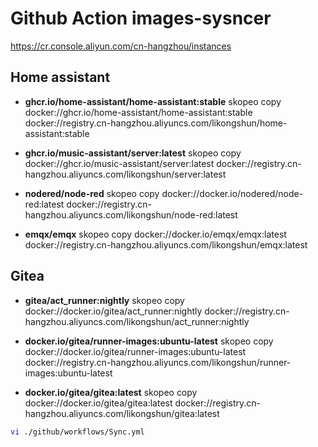 # Github Action  images-sysncer

https://cr.console.aliyun.com/cn-hangzhou/instances

## Home assistant

- **ghcr.io/home-assistant/home-assistant:stable**
skopeo copy docker://ghcr.io/home-assistant/home-assistant:stable docker://registry.cn-hangzhou.aliyuncs.com/likongshun/home-assistant:stable

- **ghcr.io/music-assistant/server:latest**
skopeo copy docker://ghcr.io/music-assistant/server:latest docker://registry.cn-hangzhou.aliyuncs.com/likongshun/server:latest

- **nodered/node-red**
skopeo copy docker://docker.io/nodered/node-red:latest docker://registry.cn-hangzhou.aliyuncs.com/likongshun/node-red:latest

- **emqx/emqx**
skopeo copy docker://docker.io/emqx/emqx:latest docker://registry.cn-hangzhou.aliyuncs.com/likongshun/emqx:latest



## Gitea

- **gitea/act_runner:nightly**
  skopeo copy docker://docker.io/gitea/act_runner:nightly docker://registry.cn-hangzhou.aliyuncs.com/likongshun/act_runner:nightly

- **docker.io/gitea/runner-images:ubuntu-latest**
  skopeo copy docker://docker.io/gitea/runner-images:ubuntu-latest docker://registry.cn-hangzhou.aliyuncs.com/likongshun/runner-images:ubuntu-latest

- **docker.io/gitea/gitea:latest**
  skopeo copy docker://docker.io/gitea/gitea:latest docker://registry.cn-hangzhou.aliyuncs.com/likongshun/gitea:latest

```bash
vi ./github/workflows/Sync.yml
```

